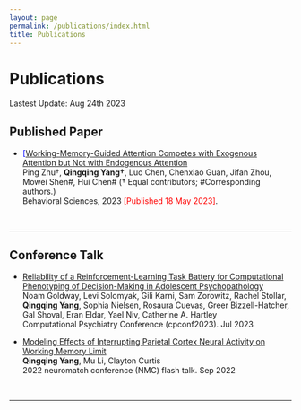 ```yaml
---
layout: page
permalink: /publications/index.html
title: Publications
---
```


# Publications

Lastest Update: Aug 24th 2023

## Published Paper

- <font color='blue'>[[Working-Memory-Guided Attention Competes with Exogenous Attention but Not with Endogenous Attention](https://www.mdpi.com/2076-328X/13/5/426)</font><br> Ping Zhu†, **Qingqing Yang†**, Luo Chen, Chenxiao Guan, Jifan Zhou, Mowei Shen#, Hui Chen# (†
Equal contributors; #Corresponding authors.)<br>Behavioral Sciences, 2023  <font color='red'>[Published 18 May 2023]</font>.<br>

<br>

---

## Conference Talk

- [Reliability of a Reinforcement-Learning Task Battery for Computational Phenotyping of Decision-Making in Adolescent Psychopathology](/mypaper/Frame4.pdf)<br>Noam Goldway, Levi Solomyak, Gili Karni, Sam Zorowitz, Rachel Stollar, **Qingqing Yang**, Sophia Nielsen, Rosaura 
Cuevas, Greer Bizzell-Hatcher, Gal Shoval, Eran Eldar, Yael Niv, Catherine A. Hartley<br>Computational Psychiatry Conference (cpconf2023). Jul 2023<br>



- [Modeling Effects of Interrupting Parietal Cortex Neural Activity on Working Memory Limit ](/file/yang_qingqing_rmePoster.pdf)<br> **Qingqing Yang**, Mu Li, Clayton Curtis <br>2022 neuromatch conference (NMC) flash talk. Sep 2022

<br>

---


